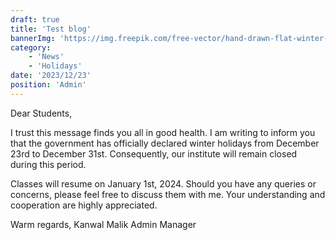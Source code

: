 ```yaml
---
draft: true
title: 'Test blog'
bannerImg: 'https://img.freepik.com/free-vector/hand-drawn-flat-winter-people-collection_23-2149147655.jpg'
category:
    - 'News'
    - 'Holidays'
date: '2023/12/23'
position: 'Admin'
---
```

Dear Students,

I trust this message finds you all in good health. I am writing to inform you that the government has officially declared winter holidays from December 23rd to December 31st. Consequently, our institute will remain closed during this period.

Classes will resume on January 1st, 2024. Should you have any queries or concerns, please feel free to discuss them with me. Your understanding and cooperation are highly appreciated.

Warm regards,
Kanwal Malik
Admin Manager
